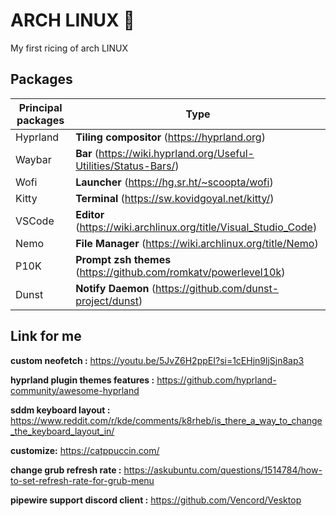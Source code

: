 # ARCH LINUX 💎

My first ricing of arch LINUX


## Packages

| Principal packages             | Type                                                                |
| ----------------- | ------------------------------------------------------------------ |
| Hyprland | **Tiling compositor** (https://hyprland.org) |
| Waybar | **Bar** (https://wiki.hyprland.org/Useful-Utilities/Status-Bars/) |
| Wofi | **Launcher** (https://hg.sr.ht/~scoopta/wofi) |
| Kitty | **Terminal** (https://sw.kovidgoyal.net/kitty/) |
| VSCode | **Editor** (https://wiki.archlinux.org/title/Visual_Studio_Code) |
| Nemo | **File Manager** (https://wiki.archlinux.org/title/Nemo) |
| P10K | **Prompt zsh themes** (https://github.com/romkatv/powerlevel10k) |
| Dunst | **Notify Daemon** (https://github.com/dunst-project/dunst) |

## Link for me

**custom neofetch :** https://youtu.be/5JvZ6H2ppEI?si=1cEHjn9ljSjn8ap3

**hyprland plugin themes features :** https://github.com/hyprland-community/awesome-hyprland 

**sddm keyboard layout :** https://www.reddit.com/r/kde/comments/k8rheb/is_there_a_way_to_change_the_keyboard_layout_in/

**customize:** https://catppuccin.com/

**change grub refresh rate :** https://askubuntu.com/questions/1514784/how-to-set-refresh-rate-for-grub-menu

**pipewire support discord client :** https://github.com/Vencord/Vesktop
